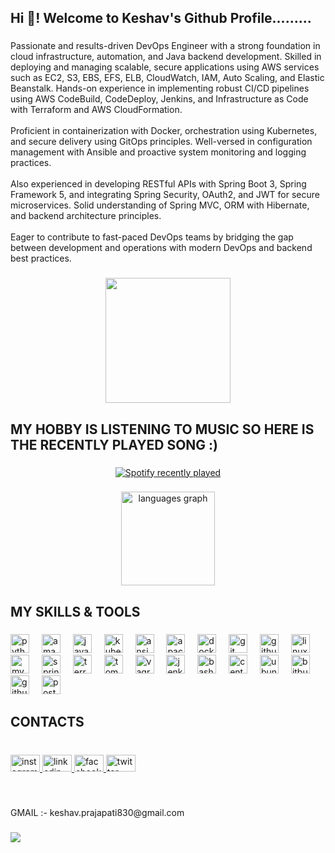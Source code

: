 <h2 align="left">Hi 👋! Welcome to Keshav's Github Profile.........</h2>

###

<p align="left">Passionate and results-driven DevOps Engineer with a strong foundation in cloud infrastructure, automation, and Java backend development. Skilled in deploying and managing scalable, secure applications using AWS services such as EC2, S3, EBS, EFS, ELB, CloudWatch, IAM, Auto Scaling, and Elastic Beanstalk. Hands-on experience in implementing robust CI/CD pipelines using AWS CodeBuild, CodeDeploy, Jenkins, and Infrastructure as Code with Terraform and AWS CloudFormation.<br><br>Proficient in containerization with Docker, orchestration using Kubernetes, and secure delivery using GitOps principles. Well-versed in configuration management with Ansible and proactive system monitoring and logging practices.<br><br>Also experienced in developing RESTful APIs with Spring Boot 3, Spring Framework 5, and integrating Spring Security, OAuth2, and JWT for secure microservices. Solid understanding of Spring MVC, ORM with Hibernate, and backend architecture principles.<br><br>Eager to contribute to fast-paced DevOps teams by bridging the gap between development and operations with modern DevOps and backend best practices.</p>

###

<div align="center">
  <img height="200" src="https://blogger.googleusercontent.com/img/b/R29vZ2xl/AVvXsEgVc9IYg6G2xQh2ODAJM0QEmp7Mvo2lvfA_sMhmUE8klbeBVfhJIzgK1Ilqj2rOozmjeDfd2rZ4aYaU7mQn88gVevbkCJZF_I1PDZbRLWo_eCrVe8ZTv5-G-PWC7eHiBDR1-CUgqiLFSGcHZI9ZDaq2GKKr2GNJgB9qWIPmot37wXG4NtZ8DW-wmsi8dg/w554-h229/DEVOPS.gif"  />
</div>

###

<h2 align="left">MY HOBBY IS LISTENING TO MUSIC SO HERE IS THE RECENTLY PLAYED SONG :)</h2>

###

<div align="center">
  <a href="https://open.spotify.com/user/31dwfjjrqyimswiv5yzmoahfpphq">
    <img src="https://spotify-recently-played-readme.vercel.app/api?user=31dwfjjrqyimswiv5yzmoahfpphq&count=1&unique=true" alt="Spotify recently played"  />
  </a>
</div>

###

<div align="center">
  <img src="https://github-readme-stats.vercel.app/api/top-langs?username=keshavp07-git&locale=en&hide_title=false&layout=compact&card_width=320&langs_count=5&theme=dracula&hide_border=false" height="150" alt="languages graph"  />
</div>

###

<h2 align="left">MY SKILLS & TOOLS</h2>

###

<div align="left">
  <img src="https://cdn.jsdelivr.net/gh/devicons/devicon/icons/python/python-original.svg" height="30" alt="python logo"  />
  <img width="12" />
  <img src="https://skillicons.dev/icons?i=aws" height="30" alt="amazonwebservices logo"  />
  <img width="12" />
  <img src="https://cdn.jsdelivr.net/gh/devicons/devicon/icons/java/java-original.svg" height="30" alt="java logo"  />
  <img width="12" />
  <img src="https://skillicons.dev/icons?i=kubernetes" height="30" alt="kubernetes logo"  />
  <img width="12" />
  <img src="https://cdn.jsdelivr.net/gh/devicons/devicon/icons/ansible/ansible-original.svg" height="30" alt="ansible logo"  />
  <img width="12" />
  <img src="https://cdn.jsdelivr.net/gh/devicons/devicon/icons/apache/apache-original.svg" height="30" alt="apache logo"  />
  <img width="12" />
  <img src="https://cdn.simpleicons.org/docker/2496ED" height="30" alt="docker logo"  />
  <img width="12" />
  <img src="https://cdn.jsdelivr.net/gh/devicons/devicon/icons/git/git-original.svg" height="30" alt="git logo"  />
  <img width="12" />
  <img src="https://skillicons.dev/icons?i=github" height="30" alt="github logo"  />
  <img width="12" />
  <img src="https://skillicons.dev/icons?i=linux" height="30" alt="linux logo"  />
  <img width="12" />
  <img src="https://cdn.simpleicons.org/mysql/4479A1" height="30" alt="mysql logo"  />
  <img width="12" />
  <img src="https://cdn.jsdelivr.net/gh/devicons/devicon/icons/spring/spring-original.svg" height="30" alt="spring logo"  />
  <img width="12" />
  <img src="https://cdn.simpleicons.org/terraform/7B42BC" height="30" alt="terraform logo"  />
  <img width="12" />
  <img src="https://cdn.jsdelivr.net/gh/devicons/devicon/icons/tomcat/tomcat-original.svg" height="30" alt="tomcat logo"  />
  <img width="12" />
  <img src="https://cdn.simpleicons.org/vagrant/1868F2" height="30" alt="vagrant logo"  />
  <img width="12" />
  <img src="https://skillicons.dev/icons?i=jenkins" height="30" alt="jenkins logo"  />
  <img width="12" />
  <img src="https://cdn.simpleicons.org/gnubash/4EAA25" height="30" alt="bash logo"  />
  <img width="12" />
  <img src="https://cdn.simpleicons.org/centos/262577" height="30" alt="centos logo"  />
  <img width="12" />
  <img src="https://cdn.simpleicons.org/ubuntu/E95420" height="30" alt="ubuntu logo"  />
  <img width="12" />
  <img src="https://cdn.simpleicons.org/bitbucket/0052CC" height="30" alt="bitbucket logo"  />
  <img width="12" />
  <img src="https://cdn.simpleicons.org/githubactions/2088FF" height="30" alt="githubactions logo"  />
  <img width="12" />
  <img src="https://cdn.simpleicons.org/postman/FF6C37" height="30" alt="postman logo"  />
</div>

###

<h2 align="left">CONTACTS</h2>

###

<br clear="both">

<div align="left">
  <a href="https://www.instagram.com/keshav07.ops/" target="_blank">
    <img src="https://raw.githubusercontent.com/maurodesouza/profile-readme-generator/master/src/assets/icons/social/instagram/default.svg" width="47" height="27" alt="instagram logo"  />
  </a>
  <a href="www.linkedin.com/in/keshav-prajapati-912bab168" target="_blank">
    <img src="https://raw.githubusercontent.com/maurodesouza/profile-readme-generator/master/src/assets/icons/social/linkedin/default.svg" width="47" height="27" alt="linkedin logo"  />
  </a>
  <a href="https://www.facebook.com/keshav.prajapati.9484941" target="_blank">
    <img src="https://raw.githubusercontent.com/maurodesouza/profile-readme-generator/master/src/assets/icons/social/facebook/default.svg" width="47" height="27" alt="facebook logo"  />
  </a>
  <a href="https://x.com/keshav_p07" target="_blank">
    <img src="https://raw.githubusercontent.com/maurodesouza/profile-readme-generator/master/src/assets/icons/social/twitter/default.svg" width="47" height="27" alt="twitter logo"  />
  </a>
</div>

###

<br clear="both">

<p align="left">GMAIL :- keshav.prajapati830@gmail.com</p>

###

<img align="left" src="https://visitor-badge.laobi.icu/badge?page_id=keshavp07-git.keshavp07-git&left_color=green&right_color=blue"  />

###

<br clear="both">

###
